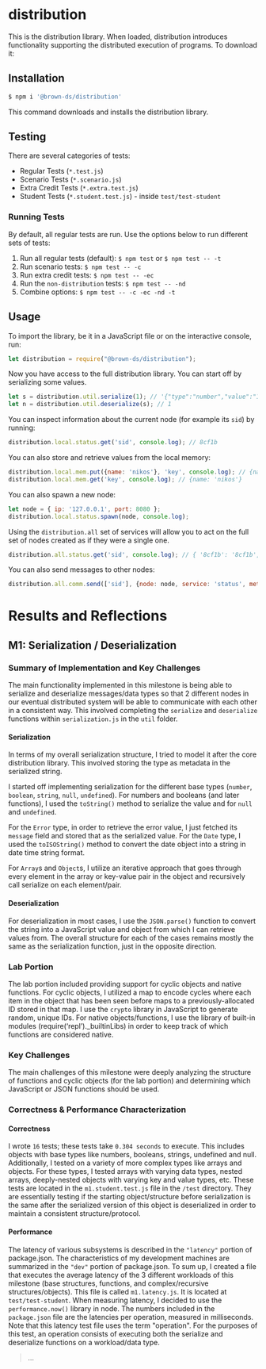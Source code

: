 # distribution

This is the distribution library. When loaded, distribution introduces functionality supporting the distributed execution of programs. To download it:

## Installation

```sh
$ npm i '@brown-ds/distribution'
```

This command downloads and installs the distribution library.

## Testing

There are several categories of tests:
  *	Regular Tests (`*.test.js`)
  *	Scenario Tests (`*.scenario.js`)
  *	Extra Credit Tests (`*.extra.test.js`)
  * Student Tests (`*.student.test.js`) - inside `test/test-student`

### Running Tests

By default, all regular tests are run. Use the options below to run different sets of tests:

1. Run all regular tests (default): `$ npm test` or `$ npm test -- -t`
2. Run scenario tests: `$ npm test -- -c` 
3. Run extra credit tests: `$ npm test -- -ec`
4. Run the `non-distribution` tests: `$ npm test -- -nd`
5. Combine options: `$ npm test -- -c -ec -nd -t`

## Usage

To import the library, be it in a JavaScript file or on the interactive console, run:

```js
let distribution = require("@brown-ds/distribution");
```

Now you have access to the full distribution library. You can start off by serializing some values. 

```js
let s = distribution.util.serialize(1); // '{"type":"number","value":"1"}'
let n = distribution.util.deserialize(s); // 1
```

You can inspect information about the current node (for example its `sid`) by running:

```js
distribution.local.status.get('sid', console.log); // 8cf1b
```

You can also store and retrieve values from the local memory:

```js
distribution.local.mem.put({name: 'nikos'}, 'key', console.log); // {name: 'nikos'}
distribution.local.mem.get('key', console.log); // {name: 'nikos'}
```

You can also spawn a new node:

```js
let node = { ip: '127.0.0.1', port: 8080 };
distribution.local.status.spawn(node, console.log);
```

Using the `distribution.all` set of services will allow you to act 
on the full set of nodes created as if they were a single one.

```js
distribution.all.status.get('sid', console.log); // { '8cf1b': '8cf1b', '8cf1c': '8cf1c' }
```

You can also send messages to other nodes:

```js
distribution.all.comm.send(['sid'], {node: node, service: 'status', method: 'get'}, console.log); // 8cf1c
```

# Results and Reflections

## M1: Serialization / Deserialization

### Summary of Implementation and Key Challenges
The main functionality implemented in this milestone is being able to serialize and deserialize messages/data types so that 2 different nodes in our eventual distributed system will be able to communicate with each other in a consistent way. This involved completing the `serialize` and `deserialize` functions within `serialization.js` in the `util` folder. 

#### Serialization
In terms of my overall serialization structure, I tried to model it after the core distribution library. This involved storing the type as metadata in the serialized string.

I started off implementing serialization for the different base types (`number`, `boolean`, `string`, `null`, `undefined`). For numbers and booleans (and later functions), I used the `toString()` method to serialize the value and for `null` and `undefined`.

For the `Error` type, in order to retrieve the error value, I just fetched its `message` field and stored that as the serialized value. For the `Date` type, I used the `toISOString()` method to convert the date object into a string in date time string format.

For `Array`s and `Object`s, I utilize an iterative approach that goes through every element in the array or key-value pair in the object and recursively call serialize on each element/pair.

#### Deserialization
For deserialization in most cases, I use the `JSON.parse()` function to convert the string into a JavaScript value and object from which I can retrieve values from. The overall structure for each of the cases remains mostly the same as the serialization function, just in the opposite direction.

### Lab Portion
The lab portion included providing support for cyclic objects and native functions. For cyclic objects, I utilized a map to encode cycles where each item in the object that has been seen before maps to a previously-allocated ID stored in that map. I use the `crypto` library in JavaScript to generate random, unique IDs. For native objects/functions, I use the library of built-in modules (require(‘repl’)._builtinLibs) in order to keep track of which functions are considered native.

### Key Challenges
The main challenges of this milestone were deeply analyzing the structure of functions and cyclic objects (for the lab portion) and determining which JavaScript or JSON functions should be used.

### Correctness & Performance Characterization

#### Correctness
I wrote `16` tests; these tests take `0.304 seconds` to execute. This includes objects with base types like numbers, booleans, strings, undefined and null. Additionally, I tested on a variety of more complex types like arrays and objects. For these types, I tested arrays with varying data types, nested arrays, deeply-nested objects with varying key and value types, etc. These tests are located in the `m1.student.test.js` file in the `/test` directory. They are essentially testing if the starting object/structure before serialization is the same after the serialized version of this object is deserialized in order to maintain a consistent structure/protocol.

#### Performance
The latency of various subsystems is described in the `"latency"` portion of package.json. The characteristics of my development machines are summarized in the `"dev"` portion of package.json. To sum up, I created a file that executes the average latency of the 3 different workloads of this milestone (base structures, functions, and complex/recursive structures/objects). This file is called `m1.latency.js`. It is located at `test/test-student`. When measuring latency, I decided to use the `performance.now()` library in node. The numbers included in the `package.json` file are the latencies per operation, measured in milliseconds. Note that this latency test file uses the term "operation". For the purposes of this test, an operation consists of executing both the serialize and deserialize functions on a workload/data type.

> ...
